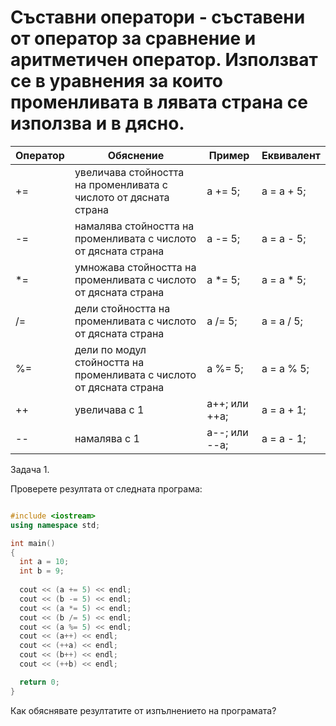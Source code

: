 # Съставни оператори - съставени от оператор за сравнение и аритметичен оператор. Използват се в уравнения за които променливата в лявата страна се използва и в дясно.

|Оператор|Обяснение|Пример|Еквивалент|
|--|--|--|---|
+=| увеличава стойността на променливата с числото от дясната страна | a += 5; | a = a + 5;
-=| намалява стойността на променливата с числото от дясната страна  | a -= 5; | a = a - 5;
*=| умножава стойността на променливата с числото от дясната страна  | a *= 5; | a = a * 5;
/=| дели стойността на променливата с числото от дясната страна | a /= 5; | a = a / 5;
%=| дели по модул стойността на променливата с числото от дясната страна  | a %= 5; | a = a % 5;
++| увеличава с 1  | a++; или ++а; | a = a + 1;
--| намалява с 1 | a--; или --а; | a = a - 1;

Задача 1.

Проверете резултата от следната програма:

```c++

#include <iostream>
using namespace std;

int main()
{
  int a = 10;
  int b = 9;
  
  cout << (a += 5) << endl;
  cout << (b -= 5) << endl;
  cout << (a *= 5) << endl;
  cout << (b /= 5) << endl;
  cout << (a %= 5) << endl;
  cout << (a++) << endl;
  cout << (++a) << endl;
  cout << (b++) << endl;
  cout << (++b) << endl;

  return 0;
}

```

Как обяснявате резултатите от изпълнението на програмата?

